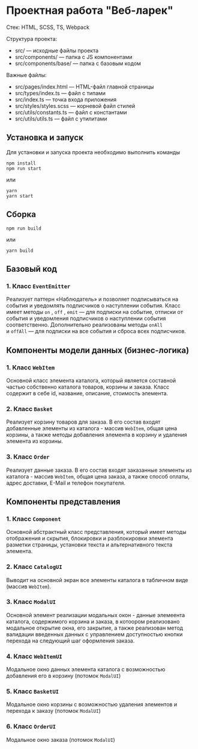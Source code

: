 # Проектная работа "Веб-ларек"

Стек: HTML, SCSS, TS, Webpack

Структура проекта:
- src/ — исходные файлы проекта
- src/components/ — папка с JS компонентами
- src/components/base/ — папка с базовым кодом

Важные файлы:
- src/pages/index.html — HTML-файл главной страницы
- src/types/index.ts — файл с типами
- src/index.ts — точка входа приложения
- src/styles/styles.scss — корневой файл стилей
- src/utils/constants.ts — файл с константами
- src/utils/utils.ts — файл с утилитами

## Установка и запуск
Для установки и запуска проекта необходимо выполнить команды

```
npm install
npm run start
```

или

```
yarn
yarn start
```
## Сборка

```
npm run build
```

или

```
yarn build
```
## Базовый код
### 1. Класс ```EventEmitter``` 
Реализует паттерн «Наблюдатель» и позволяет подписываться на события и уведомлять подписчиков о наступлении события. Класс имеет методы ```on``` , ```off``` , ```emit``` — для подписки на событие, отписки от события и уведомления подписчиков о наступлении события соответственно. Дополнительно реализованы методы ```onAll``` и ```offAll``` — для подписки на все события и сброса всех подписчиков.

## Компоненты модели данных (бизнес-логика)
### 1. Класс ```WebItem```
Основной класс элемента каталога, который является составной частью собственно каталога товаров, корзины и заказа. 
Класс содержит в себе id, название, описание, стоимость элемента.

### 2. Класс ```Basket```
Реализует корзину товаров для заказа. В его состав входят добавленные элементы из каталога - массив ```WebItem```, общая цена корзины, а также методы добавления элемента в корзину и удаления элемента из корзины.

### 3. Класс ```Order```
Реализует данные заказа. В его состав входят заказанные элементы из каталога - массив ```WebItem```, общая цена заказа, а также способ оплаты, адрес доставки, E-Mail и телефон покупателя.

## Компоненты представления
### 1. Класс ```Component```
Основной абстрактный класс представления, который имеет методы отображения и скрытия, блокировки и разблокировки элемента разметки страницы, установки текста и альтернативного текста элемента.

### 2. Класс ```CatalogUI```
Выводит на основной экран все элементы каталога в табличном виде (массив ```WebItem```).

### 3. Класс ```ModalUI```
Основной элемент реализации модальных окон - данные элемеента каталога, содержимого корзина и заказа, в котоором реализовано модальное открытие окна, его закрытие, а также реализован метод валидации введенных данных с управлением доступностью кнопки перехода на следующий шаг оформления заказа.

### 4. Класс ```WebItemUI```
Модальное окно данных элемента каталога с возможностью добавления его в корзину (потомок ```ModalUI```)

### 5. Класс ```BasketUI```
Модальное окно корзины с возможностью удаления элементов и перехода к заказу (потомок ```ModalUI```)

### 6. Класс ```OrderUI```
Модальное окно заказа (потомок ```ModalUI```)
